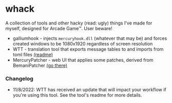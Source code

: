 # whack

A collection of tools and other hacky (read: ugly) things I've made for myself, designed for Arcade Game™. User beware!

* galliumhook - injects `mercuryhook.dll` (whatever that may be) and forces created windows to be 1080x1920 regardless of screen resolution
* WTT - translation tool that exports message tables to and imports from toml files [(readme)](WTT/README.md)
* MercuryPatcher - web UI that applies some patches, derived from BemaniPatcher [(go there)](https://raymonf.github.io/whack/MercuryPatcher/)

### Changelog

* 11/8/2022: WTT has received an update that will impact your workflow if you're using this tool. See the tool's readme for more details.